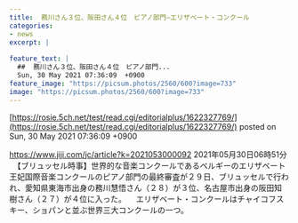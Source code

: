 ```yaml
---
title:  務川さん３位、阪田さん４位　ピアノ部門—エリザベート・コンクール  
categories:
- news
excerpt: |
  
feature_text: |
  ##  務川さん３位、阪田さん４位　ピアノ部門...
  Sun, 30 May 2021 07:36:09  +0900
feature_image: "https://picsum.photos/2560/600?image=733"
image: "https://picsum.photos/2560/600?image=733"
---
```


[https://rosie.5ch.net/test/read.cgi/editorialplus/1622327769/](https://rosie.5ch.net/test/read.cgi/editorialplus/1622327769/)
posted on Sun, 30 May 2021 07:36:09  +0900

<!--more-->

https://www.jiji.com/jc/article?k=2021053000092 2021年05月30日06時51分 　【ブリュッセル時事】世界的な音楽コンクールであるベルギーのエリザベート王妃国際音楽コンクールのピアノ部門の最終審査が２９日、ブリュッセルで行われ、愛知県東海市出身の務川慧悟さん（２８）が３位、名古屋市出身の阪田知樹さん（２７）が４位に入った。 　エリザベート・コンクールはチャイコフスキー、ショパンと並ぶ世界三大コンクールの一つ。
